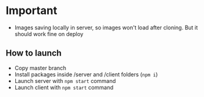 # Important
- Images saving locally in server, so images won't load after cloning. But it should work fine on deploy
## How to launch
- Copy master branch
- Install packages inside /server and /client folders (```npm i```)
- Launch server with ```npm start``` command
- Launch client with ```npm start``` command
